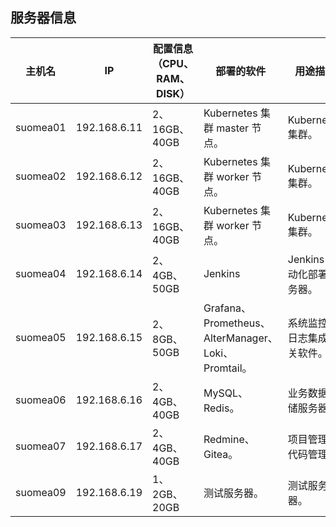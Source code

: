 ## 服务器信息
| 主机名 | IP | 配置信息（CPU、RAM、DISK） | 部署的软件 | 用途描述 |
| -- | -- | -- | -- | -- |
| suomea01 | 192.168.6.11 | 2、16GB、40GB | Kubernetes 集群 master 节点。| Kubernetes 集群。|
| suomea02 | 192.168.6.12 | 2、16GB、40GB | Kubernetes 集群 worker 节点。| Kubernetes 集群。|
| suomea03 | 192.168.6.13 | 2、16GB、40GB | Kubernetes 集群 worker 节点。| Kubernetes 集群。|
| suomea04 | 192.168.6.14 | 2、4GB、50GB | Jenkins | Jenkins 自动化部署服务器。|
| suomea05 | 192.168.6.15 | 2、8GB、50GB | Grafana、Prometheus、AlterManager、Loki、Promtail。| 系统监控及日志集成相关软件。 |
| suomea06 | 192.168.6.16 | 2、4GB、40GB | MySQL、Redis。| 业务数据存储服务器。 |
| suomea07 | 192.168.6.17 | 2、4GB、40GB | Redmine、Gitea。| 项目管理和代码管理。 |
| suomea09 | 192.168.6.19 | 1、2GB、20GB | 测试服务器。| 测试服务器。 |
